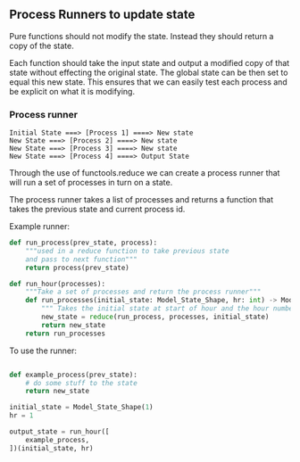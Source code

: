 
## Process Runners to update state
Pure functions should not modify the state. Instead they should return a copy of the state.

Each function should take the input state and output a modified copy of that state without effecting the original state. The global state can be then set to equal this new state. This ensures that we can easily test each process and be explicit on what it is modifying.


### Process runner
```
Initial State ===> [Process 1] ====> New state
New State ===> [Process 2] ====> New state
New State ===> [Process 3] ====> New state
New State ===> [Process 4] ====> Output State
```

Through the use of functools.reduce we can create a process runner that will run a
set of processes in turn on a state.

The process runner takes a list of processes and returns a function that takes the previous state and current process id.

Example runner:
``` python
def run_process(prev_state, process):
    """used in a reduce function to take previous state
    and pass to next function"""
    return process(prev_state)

def run_hour(processes):
    """Take a set of processes and return the process runner"""
    def run_processes(initial_state: Model_State_Shape, hr: int) -> Model_State_Shape:
        """ Takes the initial state at start of hour and the hour number"""
        new_state = reduce(run_process, processes, initial_state)
        return new_state
    return run_processes
```

To use the runner:
``` python

def example_process(prev_state):
    # do some stuff to the state
    return new_state

initial_state = Model_State_Shape(1)
hr = 1

output_state = run_hour([
    example_process,
])(initial_state, hr)
```

